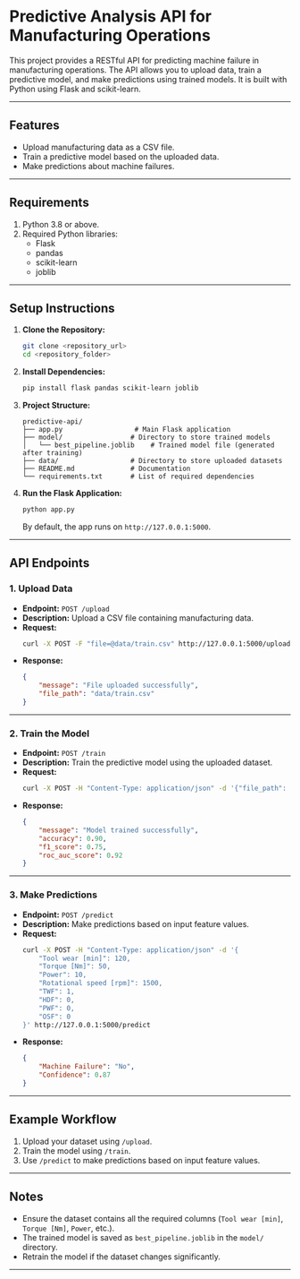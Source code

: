 # Predictive Analysis API for Manufacturing Operations

This project provides a RESTful API for predicting machine failure in manufacturing operations. The API allows you to upload data, train a predictive model, and make predictions using trained models. It is built with Python using Flask and scikit-learn.

---

## Features

- Upload manufacturing data as a CSV file.
- Train a predictive model based on the uploaded data.
- Make predictions about machine failures.

---

## Requirements

1. Python 3.8 or above.
2. Required Python libraries:
   - Flask
   - pandas
   - scikit-learn
   - joblib

---

## Setup Instructions

1. **Clone the Repository:**

   ```bash
   git clone <repository_url>
   cd <repository_folder>
   ```

2. **Install Dependencies:**

   ```bash
   pip install flask pandas scikit-learn joblib
   ```

3. **Project Structure:**

   ```plaintext
   predictive-api/
   ├── app.py                  # Main Flask application
   ├── model/                 # Directory to store trained models
   │   └── best_pipeline.joblib    # Trained model file (generated after training)
   ├── data/                  # Directory to store uploaded datasets
   ├── README.md              # Documentation
   └── requirements.txt       # List of required dependencies
   ```

4. **Run the Flask Application:**

   ```bash
   python app.py
   ```

   By default, the app runs on `http://127.0.0.1:5000`.

---

## API Endpoints

### 1. **Upload Data**

- **Endpoint:** `POST /upload`
- **Description:** Upload a CSV file containing manufacturing data.
- **Request:**
  ```bash
  curl -X POST -F "file=@data/train.csv" http://127.0.0.1:5000/upload
  ```
- **Response:**
  ```json
  {
      "message": "File uploaded successfully",
      "file_path": "data/train.csv"
  }
  ```

---

### 2. **Train the Model**

- **Endpoint:** `POST /train`
- **Description:** Train the predictive model using the uploaded dataset.
- **Request:**
  ```bash
  curl -X POST -H "Content-Type: application/json" -d '{"file_path": "data/train.csv"}' http://127.0.0.1:5000/train
  ```
- **Response:**
  ```json
  {
      "message": "Model trained successfully",
      "accuracy": 0.90,
      "f1_score": 0.75,
      "roc_auc_score": 0.92
  }
  ```

---

### 3. **Make Predictions**

- **Endpoint:** `POST /predict`
- **Description:** Make predictions based on input feature values.
- **Request:**
  ```bash
  curl -X POST -H "Content-Type: application/json" -d '{
      "Tool wear [min]": 120,
      "Torque [Nm]": 50,
      "Power": 10,
      "Rotational speed [rpm]": 1500,
      "TWF": 1,
      "HDF": 0,
      "PWF": 0,
      "OSF": 0
  }' http://127.0.0.1:5000/predict
  ```
- **Response:**
  ```json
  {
      "Machine Failure": "No",
      "Confidence": 0.87
  }
  ```

---

## Example Workflow

1. Upload your dataset using `/upload`.
2. Train the model using `/train`.
3. Use `/predict` to make predictions based on input feature values.

---

## Notes

- Ensure the dataset contains all the required columns (`Tool wear [min]`, `Torque [Nm]`, `Power`, etc.).
- The trained model is saved as `best_pipeline.joblib` in the `model/` directory.
- Retrain the model if the dataset changes significantly.

---






